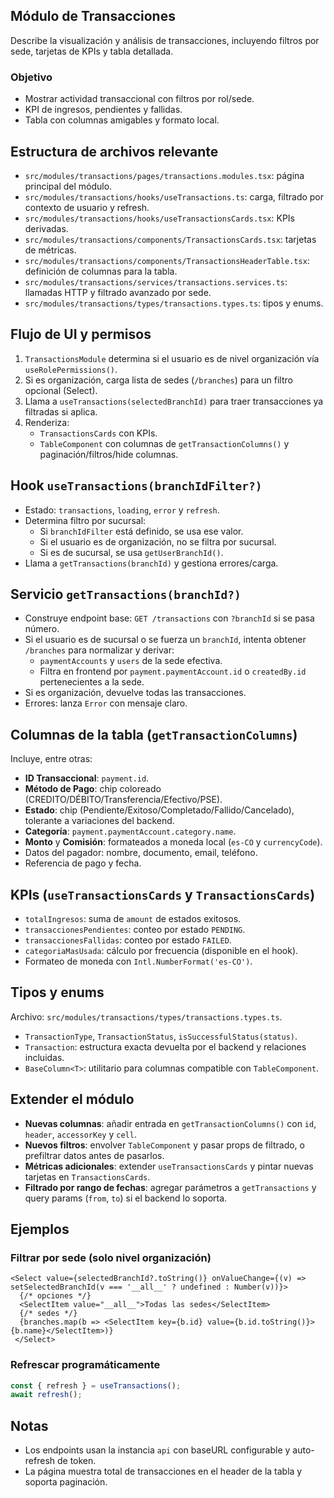 ## Módulo de Transacciones

Describe la visualización y análisis de transacciones, incluyendo filtros por sede, tarjetas de KPIs y tabla detallada.

### Objetivo

- Mostrar actividad transaccional con filtros por rol/sede.
- KPI de ingresos, pendientes y fallidas.
- Tabla con columnas amigables y formato local.

## Estructura de archivos relevante

- `src/modules/transactions/pages/transactions.modules.tsx`: página principal del módulo.
- `src/modules/transactions/hooks/useTransactions.ts`: carga, filtrado por contexto de usuario y refresh.
- `src/modules/transactions/hooks/useTransactionsCards.tsx`: KPIs derivadas.
- `src/modules/transactions/components/TransactionsCards.tsx`: tarjetas de métricas.
- `src/modules/transactions/components/TransactionsHeaderTable.tsx`: definición de columnas para la tabla.
- `src/modules/transactions/services/transactions.services.ts`: llamadas HTTP y filtrado avanzado por sede.
- `src/modules/transactions/types/transactions.types.ts`: tipos y enums.

## Flujo de UI y permisos

1. `TransactionsModule` determina si el usuario es de nivel organización vía `useRolePermissions()`.
2. Si es organización, carga lista de sedes (`/branches`) para un filtro opcional (Select).
3. Llama a `useTransactions(selectedBranchId)` para traer transacciones ya filtradas si aplica.
4. Renderiza:
   - `TransactionsCards` con KPIs.
   - `TableComponent` con columnas de `getTransactionColumns()` y paginación/filtros/hide columnas.

## Hook `useTransactions(branchIdFilter?)`

- Estado: `transactions`, `loading`, `error` y `refresh`.
- Determina filtro por sucursal:
  - Si `branchIdFilter` está definido, se usa ese valor.
  - Si el usuario es de organización, no se filtra por sucursal.
  - Si es de sucursal, se usa `getUserBranchId()`.
- Llama a `getTransactions(branchId)` y gestiona errores/carga.

## Servicio `getTransactions(branchId?)`

- Construye endpoint base: `GET /transactions` con `?branchId` si se pasa número.
- Si el usuario es de sucursal o se fuerza un `branchId`, intenta obtener `/branches` para normalizar y derivar:
  - `paymentAccounts` y `users` de la sede efectiva.
  - Filtra en frontend por `payment.paymentAccount.id` o `createdBy.id` pertenecientes a la sede.
- Si es organización, devuelve todas las transacciones.
- Errores: lanza `Error` con mensaje claro.

## Columnas de la tabla (`getTransactionColumns`)

Incluye, entre otras:

- **ID Transaccional**: `payment.id`.
- **Método de Pago**: chip coloreado (CREDITO/DÉBITO/Transferencia/Efectivo/PSE).
- **Estado**: chip (Pendiente/Exitoso/Completado/Fallido/Cancelado), tolerante a variaciones del backend.
- **Categoría**: `payment.paymentAccount.category.name`.
- **Monto** y **Comisión**: formateados a moneda local (`es-CO` y `currencyCode`).
- Datos del pagador: nombre, documento, email, teléfono.
- Referencia de pago y fecha.

## KPIs (`useTransactionsCards` y `TransactionsCards`)

- `totalIngresos`: suma de `amount` de estados exitosos.
- `transaccionesPendientes`: conteo por estado `PENDING`.
- `transaccionesFallidas`: conteo por estado `FAILED`.
- `categoriaMasUsada`: cálculo por frecuencia (disponible en el hook).
- Formateo de moneda con `Intl.NumberFormat('es-CO')`.

## Tipos y enums

Archivo: `src/modules/transactions/types/transactions.types.ts`.

- `TransactionType`, `TransactionStatus`, `isSuccessfulStatus(status)`.
- `Transaction`: estructura exacta devuelta por el backend y relaciones incluidas.
- `BaseColumn<T>`: utilitario para columnas compatible con `TableComponent`.

## Extender el módulo

- **Nuevas columnas**: añadir entrada en `getTransactionColumns()` con `id`, `header`, `accessorKey` y `cell`.
- **Nuevos filtros**: envolver `TableComponent` y pasar props de filtrado, o prefiltrar datos antes de pasarlos.
- **Métricas adicionales**: extender `useTransactionsCards` y pintar nuevas tarjetas en `TransactionsCards`.
- **Filtrado por rango de fechas**: agregar parámetros a `getTransactions` y query params (`from`, `to`) si el backend lo soporta.

## Ejemplos

### Filtrar por sede (solo nivel organización)

```tsx
<Select value={selectedBranchId?.toString()} onValueChange={(v) => setSelectedBranchId(v === '__all__' ? undefined : Number(v))}>
  {/* opciones */}
  <SelectItem value="__all__">Todas las sedes</SelectItem>
  {/* sedes */}
  {branches.map(b => <SelectItem key={b.id} value={b.id.toString()}>{b.name}</SelectItem>)}
 </Select>
```

### Refrescar programáticamente

```ts
const { refresh } = useTransactions();
await refresh();
```

## Notas

- Los endpoints usan la instancia `api` con baseURL configurable y auto-refresh de token.
- La página muestra total de transacciones en el header de la tabla y soporta paginación.



